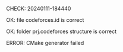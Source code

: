 CHECK: 20240111-184440
OK: file codeforces.id is correct
OK: folder prj.codeforces structure is correct
ERROR: CMake generator failed
